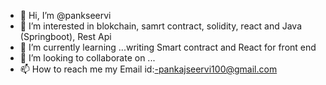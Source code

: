- 👋 Hi, I’m @pankseervi
- 👀 I’m interested in blokchain, samrt contract, solidity, react and Java (Springboot), Rest Api 
- 🌱 I’m currently learning ...writing Smart contract and React for front end
- 💞️ I’m looking to collaborate on ...
- 📫 How to reach me my Email id:-pankajseervi100@gmail.com

<!---
pankseervi/pankseervi is a ✨ special ✨ repository because its `README.md` (this file) appears on your GitHub profile.
You can click the Preview link to take a look at your changes.
--->
